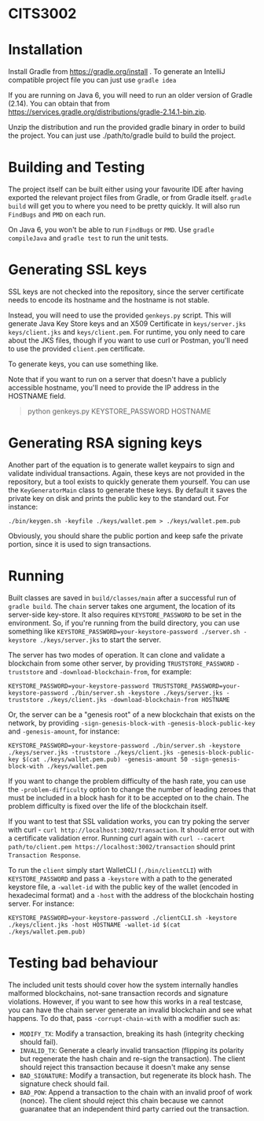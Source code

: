 # CITS3002

# Installation
Install Gradle from https://gradle.org/install . To generate an IntelliJ compatible project
file you can just use `gradle idea`

If you are running on Java 6, you will need to run an older version of Gradle
(2.14). You can obtain that from https://services.gradle.org/distributions/gradle-2.14.1-bin.zip.

Unzip the distribution and run the provided gradle binary in order to build
the project. You can just use ./path/to/gradle build to build the project.

# Building and Testing

The project itself can be built either using your favourite IDE after having exported the relevant project files from Gradle, or from Gradle itself. `gradle build` will get you to where you need to be pretty quickly. It will also run `FindBugs` and `PMD` on each run.

On Java 6, you won't be able to run `FindBugs` or `PMD`. Use `gradle compileJava` and `gradle test` to run
the unit tests.

# Generating SSL keys
SSL keys are not checked into the repository, since the server certificate needs to encode its hostname and the hostname is not stable.

Instead, you will need to use the provided `genkeys.py` script. This will generate Java Key Store keys and an X509 Certificate in `keys/server.jks` `keys/client.jks` and `keys/client.pem`. For runtime, you only need to care about the JKS files, though if you want to use curl or Postman, you'll need to use the provided `client.pem` certificate.

To generate keys, you can use something like.

Note that if you want to run on a server that doesn't have a publicly accessible
hostname, you'll need to provide the IP address in the HOSTNAME field.

> python genkeys.py KEYSTORE_PASSWORD HOSTNAME

# Generating RSA signing keys
Another part of the equation is to generate wallet keypairs to sign and
validate individual transactions. Again, these keys are not provided in the
repository, but a tool exists to quickly generate them yourself. You can use
the `KeyGeneratorMain` class to generate these keys. By default it saves
the private key on disk and prints the public key to the standard out.
For instance:

    ./bin/keygen.sh -keyfile ./keys/wallet.pem > ./keys/wallet.pem.pub

Obviously, you should share the public portion and keep safe the private
portion, since it is used to sign transactions.

# Running

Built classes are saved in `build/classes/main` after a successful run of `gradle build`. The `chain` server takes one argument, the location of its server-side key-store. It also requires `KEYSTORE_PASSWORD` to be set in the environment. So, if you're running from the build directory, you can use something like `KEYSTORE_PASSWORD=your-keystore-password ./server.sh -keystore ./keys/server.jks` to start the server.

The server has two modes of operation. It can clone and validate a blockchain
from some other server, by providing `TRUSTSTORE_PASSWORD` `-truststore` and
`-download-blockchain-from`, for example:

    KEYSTORE_PASSWORD=your-keystore-password TRUSTSTORE_PASSWORD=your-keystore-password ./bin/server.sh -keystore ./keys/server.jks -truststore ./keys/client.jks -download-blockchain-from HOSTNAME

Or, the server can be a "genesis root" of a new blockchain that exists
on the network, by providing `-sign-genesis-block-with` `-genesis-block-public-key`
and `-genesis-amount`, for instance:

    KEYSTORE_PASSWORD=your-keystore-password ./bin/server.sh -keystore ./keys/server.jks -truststore ./keys/client.jks -genesis-block-public-key $(cat ./keys/wallet.pem.pub) -genesis-amount 50 -sign-genesis-block-with ./keys/wallet.pem

If you want to change the problem difficulty of the hash rate, you can use the
`-problem-difficulty` option to change the number of leading zeroes that must
be included in a block hash for it to be accepted on to the chain. The problem
difficulty is fixed over the life of the blockchain itself.

If you want to test that SSL validation works, you can try poking the server with curl - `curl http://localhost:3002/transaction`. It should error out with a certificate validation error. Running curl again with `curl --cacert path/to/client.pem https://localhost:3002/transaction` should print `Transaction Response`.

To run the `client` simply start WalletCLI (`./bin/clientCLI`) with `KEYSTORE_PASSWORD`
and pass a `-keystore` with a path to the generated keystore file, a `-wallet-id`
with the public key of the wallet (encoded in hexadecimal format) and a
`-host` with the address of the blockchain hosting server. For instance:

    KEYSTORE_PASSWORD=your-keystore-password ./clientCLI.sh -keystore ./keys/client.jks -host HOSTNAME -wallet-id $(cat ./keys/wallet.pem.pub)

# Testing bad behaviour

The included unit tests should cover how the system internally handles malformed
blockchains, not-sane transaction records and signature violations. However, if
you want to see how this works in a real testcase, you can have the chain server
generate an invalid blockchain and see what happens. To do that, pass
`-corrupt-chain-with` with a modifier such as:

* `MODIFY_TX`: Modify a transaction, breaking its hash (integrity checking
               should fail).
* `INVALID_TX`: Generate a clearly invalid transaction (flipping its polarity
                but regenerate the hash chain and re-sign the transaction). The
                client should reject this transaction because it doesn't
                make any sense
* `BAD_SIGNATURE`: Modify a transaction, but regenerate its block hash. The
                   signature check should fail.
* `BAD_POW`: Append a transaction to the chain with an invalid proof of work
             (nonce). The client should reject this chain because we cannot
             guaranatee that an independent third party carried out the
             transaction.
